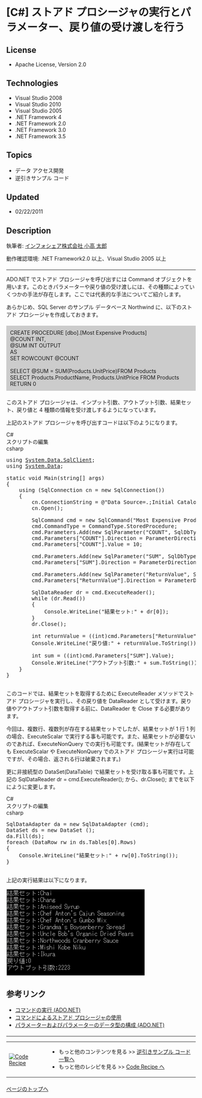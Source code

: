 # [C#] ストアド プロシージャの実行とパラメーター、戻り値の受け渡しを行う
## License
- Apache License, Version 2.0
## Technologies
- Visual Studio 2008
- Visual Studio 2010
- Visual Studio 2005
- .NET Framework 4
- .NET Framework 2.0
- .NET Framework 3.0
- .NET Framework 3.5
## Topics
- データ アクセス開発
- 逆引きサンプル コード
## Updated
- 02/22/2011
## Description

<p>執筆者: <a href="http://msdn.microsoft.com/ja-jp/gg585574#kodaka" target="_blank">
インフォシェア株式会社 小高 太郎</a></p>
<p>動作確認環境:&nbsp;.NET Framework2.0 以上、Visual Studio 2005 以上</p>
<hr style="clear:both; margin-bottom:8px; margin-top:20px">
<p>ADO.NET でストアド プロシージャを呼び出すには Command オブジェクトを用います。このときパラメーターや戻り値の受け渡しには、その種類によっていくつかの手法が存在します。ここでは代表的な手法についてご紹介します。</p>
<p class="1">あらかじめ、SQL Server のサンプル データベース Northwind に、以下のストアド プロシージャを作成しておきます。</p>
<div style="margin:20px 0px; padding:10px; background-color:#cccccc">CREATE PROCEDURE [dbo].[Most Expensive Products]<br>
@COUNT INT,<br>
@SUM INT OUTPUT<br>
AS<br>
SET ROWCOUNT @COUNT<br>
&nbsp;<br>
SELECT @SUM = SUM(Products.UnitPrice)FROM Products<br>
SELECT Products.ProductName, Products.UnitPrice FROM Products<br>
RETURN 0</div>
<p>このストアド プロシージャは、インプット引数、アウトプット引数、結果セット、戻り値と 4 種類の情報を受け渡しするようになっています。</p>
<p>上記のストアド プロシージャを呼び出すコードは以下のようになります。</p>
<div>
<div class="scriptcode">
<div class="pluginEditHolder" pluginCommand="mceScriptCode">
<div class="title"><span>C#</span></div>
<div class="pluginEditHolderLink">スクリプトの編集</div>
<span class="hidden">csharp</span>

<div class="preview">
<pre class="csharp"><span class="cs__keyword">using</span>&nbsp;<a class="libraryLink" href="http://msdn.microsoft.com/ja-JP/library/System.Data.SqlClient.aspx" target="_blank" title="Auto generated link to System.Data.SqlClient">System.Data.SqlClient</a>;&nbsp;
<span class="cs__keyword">using</span>&nbsp;<a class="libraryLink" href="http://msdn.microsoft.com/ja-JP/library/System.Data.aspx" target="_blank" title="Auto generated link to System.Data">System.Data</a>;&nbsp;
&nbsp;
<span class="cs__keyword">static</span>&nbsp;<span class="cs__keyword">void</span>&nbsp;Main(<span class="cs__keyword">string</span>[]&nbsp;args)&nbsp;
{&nbsp;
&nbsp;&nbsp;&nbsp;&nbsp;<span class="cs__keyword">using</span>&nbsp;(SqlConnection&nbsp;cn&nbsp;=&nbsp;<span class="cs__keyword">new</span>&nbsp;SqlConnection())&nbsp;
&nbsp;&nbsp;&nbsp;&nbsp;{&nbsp;
&nbsp;&nbsp;&nbsp;&nbsp;&nbsp;&nbsp;&nbsp;&nbsp;cn.ConnectionString&nbsp;=&nbsp;@<span class="cs__string">&quot;Data&nbsp;Source=.;Initial&nbsp;Catalog=Northwind;Integrated&nbsp;Security=True&quot;</span>;&nbsp;
&nbsp;&nbsp;&nbsp;&nbsp;&nbsp;&nbsp;&nbsp;&nbsp;cn.Open();&nbsp;
&nbsp;
&nbsp;&nbsp;&nbsp;&nbsp;&nbsp;&nbsp;&nbsp;&nbsp;SqlCommand&nbsp;cmd&nbsp;=&nbsp;<span class="cs__keyword">new</span>&nbsp;SqlCommand(<span class="cs__string">&quot;Most&nbsp;Expensive&nbsp;Products&quot;</span>,&nbsp;cn);&nbsp;
&nbsp;&nbsp;&nbsp;&nbsp;&nbsp;&nbsp;&nbsp;&nbsp;cmd.CommandType&nbsp;=&nbsp;CommandType.StoredProcedure;&nbsp;
&nbsp;&nbsp;&nbsp;&nbsp;&nbsp;&nbsp;&nbsp;&nbsp;cmd.Parameters.Add(<span class="cs__keyword">new</span>&nbsp;SqlParameter(<span class="cs__string">&quot;COUNT&quot;</span>,&nbsp;SqlDbType.Int));&nbsp;
&nbsp;&nbsp;&nbsp;&nbsp;&nbsp;&nbsp;&nbsp;&nbsp;cmd.Parameters[<span class="cs__string">&quot;COUNT&quot;</span>].Direction&nbsp;=&nbsp;ParameterDirection.Input;&nbsp;
&nbsp;&nbsp;&nbsp;&nbsp;&nbsp;&nbsp;&nbsp;&nbsp;cmd.Parameters[<span class="cs__string">&quot;COUNT&quot;</span>].Value&nbsp;=&nbsp;<span class="cs__number">10</span>;&nbsp;
&nbsp;
&nbsp;&nbsp;&nbsp;&nbsp;&nbsp;&nbsp;&nbsp;&nbsp;cmd.Parameters.Add(<span class="cs__keyword">new</span>&nbsp;SqlParameter(<span class="cs__string">&quot;SUM&quot;</span>,&nbsp;SqlDbType.Int));&nbsp;
&nbsp;&nbsp;&nbsp;&nbsp;&nbsp;&nbsp;&nbsp;&nbsp;cmd.Parameters[<span class="cs__string">&quot;SUM&quot;</span>].Direction&nbsp;=&nbsp;ParameterDirection.Output;&nbsp;
&nbsp;
&nbsp;&nbsp;&nbsp;&nbsp;&nbsp;&nbsp;&nbsp;&nbsp;cmd.Parameters.Add(<span class="cs__keyword">new</span>&nbsp;SqlParameter(<span class="cs__string">&quot;ReturnValue&quot;</span>,&nbsp;SqlDbType.Int));&nbsp;
&nbsp;&nbsp;&nbsp;&nbsp;&nbsp;&nbsp;&nbsp;&nbsp;cmd.Parameters[<span class="cs__string">&quot;ReturnValue&quot;</span>].Direction&nbsp;=&nbsp;ParameterDirection.ReturnValue;&nbsp;
&nbsp;
&nbsp;&nbsp;&nbsp;&nbsp;&nbsp;&nbsp;&nbsp;&nbsp;SqlDataReader&nbsp;dr&nbsp;=&nbsp;cmd.ExecuteReader();&nbsp;
&nbsp;&nbsp;&nbsp;&nbsp;&nbsp;&nbsp;&nbsp;&nbsp;<span class="cs__keyword">while</span>&nbsp;(dr.Read())&nbsp;
&nbsp;&nbsp;&nbsp;&nbsp;&nbsp;&nbsp;&nbsp;&nbsp;{&nbsp;
&nbsp;&nbsp;&nbsp;&nbsp;&nbsp;&nbsp;&nbsp;&nbsp;&nbsp;&nbsp;&nbsp;&nbsp;Console.WriteLine(<span class="cs__string">&quot;結果セット:&quot;</span>&nbsp;&#43;&nbsp;dr[<span class="cs__number">0</span>]);&nbsp;
&nbsp;&nbsp;&nbsp;&nbsp;&nbsp;&nbsp;&nbsp;&nbsp;}&nbsp;
&nbsp;&nbsp;&nbsp;&nbsp;&nbsp;&nbsp;&nbsp;&nbsp;dr.Close();&nbsp;
&nbsp;
&nbsp;&nbsp;&nbsp;&nbsp;&nbsp;&nbsp;&nbsp;&nbsp;<span class="cs__keyword">int</span>&nbsp;returnValue&nbsp;=&nbsp;((<span class="cs__keyword">int</span>)cmd.Parameters[<span class="cs__string">&quot;ReturnValue&quot;</span>].Value);&nbsp;
&nbsp;&nbsp;&nbsp;&nbsp;&nbsp;&nbsp;&nbsp;&nbsp;Console.WriteLine(<span class="cs__string">&quot;戻り値:&quot;</span>&nbsp;&#43;&nbsp;returnValue.ToString());&nbsp;
&nbsp;
&nbsp;&nbsp;&nbsp;&nbsp;&nbsp;&nbsp;&nbsp;&nbsp;<span class="cs__keyword">int</span>&nbsp;sum&nbsp;=&nbsp;((<span class="cs__keyword">int</span>)cmd.Parameters[<span class="cs__string">&quot;SUM&quot;</span>].Value);&nbsp;
&nbsp;&nbsp;&nbsp;&nbsp;&nbsp;&nbsp;&nbsp;&nbsp;Console.WriteLine(<span class="cs__string">&quot;アウトプット引数:&quot;</span>&nbsp;&#43;&nbsp;sum.ToString());&nbsp;
&nbsp;&nbsp;&nbsp;&nbsp;}&nbsp;
}&nbsp;
&nbsp;
</pre>
</div>
</div>
</div>
</div>
<p>このコードでは、結果セットを取得するために ExecuteReader メソッドでストアド プロシージャを実行し、その戻り値を DataReader として受けます。戻り値やアウトプット引数を取得する前に、DataReader を Close する必要があります。</p>
<p>今回は、複数行、複数列が存在する結果セットでしたが、結果セットが 1 行 1 列の場合、ExecuteScalar で実行する事も可能です。また、結果セットが必要ないのであれば、ExecuteNonQuery での実行も可能です。(結果セットが存在しても ExecuteScalar や ExecuteNonQuery でのストアド プロシージャ実行は可能ですが、その場合、返される行は破棄されます。)</p>
<p>更に非接続型の DataSet(DataTable) で結果セットを受け取る事も可能です。上記の&nbsp;SqlDataReader dr = cmd.ExecuteReader(); から、dr.Close(); までを以下にように変更します。</p>
<div>
<div class="scriptcode">
<div class="pluginEditHolder" pluginCommand="mceScriptCode">
<div class="title"><span>C#</span></div>
<div class="pluginEditHolderLink">スクリプトの編集</div>
<span class="hidden">csharp</span>

<div class="preview">
<pre class="csharp">SqlDataAdapter&nbsp;da&nbsp;=&nbsp;<span class="cs__keyword">new</span>&nbsp;SqlDataAdapter&nbsp;(cmd);&nbsp;
DataSet&nbsp;ds&nbsp;=&nbsp;<span class="cs__keyword">new</span>&nbsp;DataSet&nbsp;();&nbsp;
da.Fill(ds);&nbsp;
<span class="cs__keyword">foreach</span>&nbsp;(DataRow&nbsp;rw&nbsp;<span class="cs__keyword">in</span>&nbsp;ds.Tables[<span class="cs__number">0</span>].Rows)&nbsp;
{&nbsp;
&nbsp;&nbsp;&nbsp;&nbsp;Console.WriteLine(<span class="cs__string">&quot;結果セット:&quot;</span>&nbsp;&#43;&nbsp;rw[<span class="cs__number">0</span>].ToString());&nbsp;
}&nbsp;
&nbsp;
</pre>
</div>
</div>
</div>
</div>
<p>上記の実行結果は以下になります。</p>
<p><img src="18599-image001.gif" alt="図 1" width="368" height="230"></p>
<h2 style="margin-top:30px">参考リンク</h2>
<ul>
<li><a href="http://msdn.microsoft.com/ja-jp/library/tyy0sz6b.aspx" target="_blank">コマンドの実行 (ADO.NET)</a>
</li><li><a href="http://msdn.microsoft.com/ja-jp/library/yy6y35y8%28v=vs.80%29.aspx" target="_blank">コマンドによるストアド プロシージャの使用</a>
</li><li><a href="http://msdn.microsoft.com/ja-jp/library/yy6y35y8.aspx" target="_blank">パラメーターおよびパラメーターのデータ型の構成 (ADO.NET)</a>
</li></ul>
<hr style="clear:both; margin-bottom:8px; margin-top:20px">
<table>
<tbody>
<tr>
<td><a href="http://msdn.microsoft.com/ja-jp/samplecode.recipe"><img src="-ff950935.coderecipe_180x70%28ja-jp,msdn.10%29.jpg" border="0" alt="Code Recipe" width="180" height="70" style="margin-top:3px"></a></td>
<td>
<ul>
<li>もっと他のコンテンツを見る &gt;&gt; <a href="http://msdn.microsoft.com/ja-jp/ff363212" target="_blank">
逆引きサンプル コード一覧へ</a> </li><li>もっと他のレシピを見る &gt;&gt; <a href="http://msdn.microsoft.com/ja-jp/samplecode.recipe">
Code Recipe へ</a> </li></ul>
</td>
</tr>
</tbody>
</table>
<p style="margin-top:20px"><a href="#top"><img src="-top.gif" border="0" alt="">ページのトップへ</a></p>
